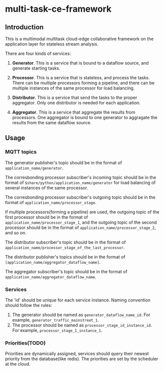 # multi-task-ce-framework

## Introduction
This is a multimodal multitask cloud-edge collaborative framework on the application layer for stateless stream analysis. 


There are four kinds of services: 

1. **Generator**. This is a service that is bound to a dataflow source, and generate starting tasks.

2. **Processor**. This is a service that is stateless, and process the tasks. There can be multiple processors forming a pipeline, and there can be multiple instances of the same processor for load balancing.

3. **Distributor**. This is a service that send the tasks to the proper aggregator. Only one distributor is needed for each application.

4. **Aggregator**. This is a service that aggregate the results from processors. One aggregator is bound to one generator to aggragate the results from the same dataflow source.

## Usage
### MQTT topics
The generator publisher's topic should be in the format of `application_name/generator`.

The corresbonding processor subscriber's incoming topic should be in the format of `$share/python/application_name/generator` for load balancing of several instances of the same processor.

The corresbonding processor subscriber's outgoing topic should be in the format of `application_name/processor_stage`.

If multiple processors(forming a pipeline) are used, the outgoing topic of the first processor should be in the format of `application_name/processor_stage_1`, and the outgoing topic of the second processor should be in the format of `application_name/processor_stage_2`, and so on.

The distributor subscriber's topic should be in the format of `application_name/processor_stage_of_the_last_processor`.

The distributor publisher's topics should be in the format of `[application_name/aggregator_dataflow_name]`.

The aggregator subscriber's topic should be in the format of `application_name/aggregator_dataflow_name`.

### Services
The 'id' should be unique for each service instance. Naming convention should
follow the rules:
1. The generator should be named as `generator_dataflow_name_id`. For example, `generator_traffic_mainstreet_1`.
2. The processor should be named as `processor_stage_id_instance_id`. For example, `processor_stage_1_instance_1`.

### Priorities(TODO)
Priorities are dynamically assigned, services should query their newest priority from the database(like redis). The priorities are set by the scheduler at the cloud.